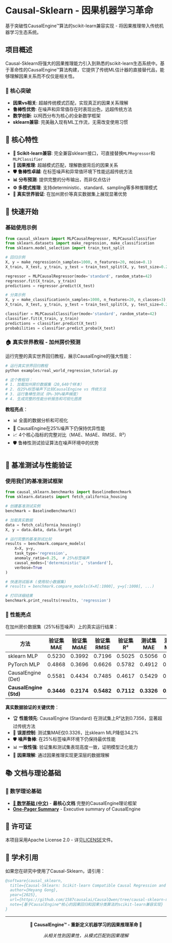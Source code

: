 # Causal-Sklearn - 因果机器学习革命

基于突破性CausalEngine™算法的scikit-learn兼容实现 - 将因果推理带入传统机器学习生态系统。

## 项目概述

Causal-Sklearn将强大的因果推理能力引入到熟悉的scikit-learn生态系统中。基于革命性的CausalEngine™算法构建，它提供了传统ML估计器的直接替代品，能够理解因果关系而不仅仅是相关性。

### 🎯 核心突破
- **因果vs相关**: 超越传统模式匹配，实现真正的因果关系理解
- **鲁棒性优势**: 在噪声和异常值存在时表现出色，远超传统方法
- **数学创新**: 以柯西分布为核心的全新数学框架
- **sklearn兼容**: 完美融入现有ML工作流，无需改变使用习惯

## 🌟 核心特性

- **🔧 Scikit-learn兼容**: 完全兼容sklearn接口，可直接替换`MLPRegressor`和`MLPClassifier`
- **🧠 因果推理**: 超越模式匹配，理解数据背后的因果关系
- **🛡️ 鲁棒性卓越**: 在标签噪声和异常值环境下性能远超传统方法
- **📊 分布预测**: 提供完整的分布输出，而非仅点估计
- **⚙️ 多模式推理**: 支持deterministic、standard、sampling等多种推理模式
- **🎯 真实世界验证**: 在加州房价等真实数据集上展现显著优势

## 🚀 快速开始

### 基础使用示例

```python
from causal_sklearn import MLPCausalRegressor, MLPCausalClassifier
from sklearn.datasets import make_regression, make_classification
from sklearn.model_selection import train_test_split

# 回归示例
X, y = make_regression(n_samples=1000, n_features=20, noise=0.1)
X_train, X_test, y_train, y_test = train_test_split(X, y, test_size=0.2)

regressor = MLPCausalRegressor(mode='standard', random_state=42)
regressor.fit(X_train, y_train)
predictions = regressor.predict(X_test)

# 分类示例
X, y = make_classification(n_samples=1000, n_features=20, n_classes=3)
X_train, X_test, y_train, y_test = train_test_split(X, y, test_size=0.2)

classifier = MLPCausalClassifier(mode='standard', random_state=42)
classifier.fit(X_train, y_train)
predictions = classifier.predict(X_test)
probabilities = classifier.predict_proba(X_test)
```

### 🏠 真实世界教程 - 加州房价预测

运行完整的真实世界回归教程，展示CausalEngine的强大性能：

```python
# 运行真实世界回归教程
python examples/real_world_regression_tutorial.py

# 这个教程将：
# 1. 加载加州房价数据集（20,640个样本）
# 2. 在25%标签噪声下比较CausalEngine vs 传统方法
# 3. 运行鲁棒性测试（0%-30%噪声梯度）
# 4. 生成完整的性能分析报告和可视化图表
```

**教程亮点**：
- 📊 全面的数据分析和可视化
- 🎯 CausalEngine在25%噪声下仍保持优异性能
- 📈 4个核心指标的完整对比（MAE、MdAE、RMSE、R²）
- 🛡️ 鲁棒性测试验证算法在噪声环境中的优势

#

## 🔬 基准测试与性能验证

### 使用我们的基准测试框架

```python
from causal_sklearn.benchmarks import BaselineBenchmark
from sklearn.datasets import fetch_california_housing

# 创建基准测试实例
benchmark = BaselineBenchmark()

# 加载真实数据
data = fetch_california_housing()
X, y = data.data, data.target

# 运行完整的基准测试比较
results = benchmark.compare_models(
    X=X, y=y,
    task_type='regression',
    anomaly_ratio=0.25,  # 25%标签噪声
    causal_modes=['deterministic', 'standard'],
    verbose=True
)

# 快速测试版本 (使用较小数据集)
# results = benchmark.compare_models(X=X[:1000], y=y[:1000], ...)

# 打印详细结果
benchmark.print_results(results, 'regression')
```

### 🎯 性能亮点

在加州房价数据集（25%标签噪声）上的真实运行结果：

| 方法 | 验证集 MAE | 验证集 MdAE | 验证集 RMSE | 验证集 R² | 测试集 MAE | 测试集 MdAE | 测试集 RMSE | 测试集 R² |
|------|-----------|-------------|-------------|-----------|-----------|-------------|-------------|-----------|
| sklearn MLP | 0.5230 | 0.3992 | 0.7196 | 0.5025 | 0.5056 | 0.3803 | 0.7085 | 0.4922 |
| PyTorch MLP | 0.4868 | 0.3696 | 0.6626 | 0.5782 | 0.4912 | 0.3716 | 0.6705 | 0.5451 |
| CausalEngine (Det) | 0.5581 | 0.4434 | 0.7485 | 0.4617 | 0.5429 | 0.4278 | 0.7349 | 0.4536 |
| **CausalEngine (Std)** | **0.3446** | **0.2174** | **0.5482** | **0.7112** | **0.3326** | **0.2055** | **0.5112** | **0.7356** |

**真实数据验证的关键优势**：
- 🏆 **性能领先**: CausalEngine (Standard) 在测试集上R²达到0.7356，显著超过传统方法
- 🎯 **误差控制**: 测试集MAE仅0.3326，比sklearn MLP降低34.2%
- 🛡️ **噪声鲁棒**: 在25%标签噪声环境下仍保持最优性能
- 📊 **一致性强**: 验证集和测试集表现高度一致，证明模型泛化能力
- 🧠 **因果理解**: 通过因果推理实现更深层的数据理解

## 📚 文档与理论基础

### 🧮 数学理论基础
- **[🌟 数学基础 (中文)](docs/MATHEMATICAL_FOUNDATIONS_CN.md)** - **最核心文档** 完整的CausalEngine理论框架
- **[One-Pager Summary](docs/ONE_PAGER.md)** - Executive summary of CausalEngine

## 📄 许可证

本项目采用Apache License 2.0 - 详见[LICENSE](LICENSE)文件。


## 📖 学术引用

如果您在研究中使用了Causal-Sklearn，请引用：

```bibtex
@software{causal_sklearn,
  title={Causal-Sklearn: Scikit-learn Compatible Causal Regression and Classification},
  author={Heyang Gong},
  year={2025},
  url={https://github.com/1587causalai/CausalQwen/tree/causal-sklearn-mvp},
  note={基于CausalEngine™核心的因果回归和因果分类算法的scikit-learn兼容实现}
}
```

---

<div align="center">

**🌟 CausalEngine™ - 重新定义机器学习的因果推理革命 🌟**

*从相关性到因果性，从模式匹配到因果理解*

</div>